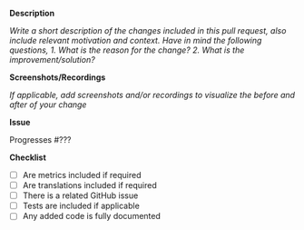 <!--
Thanks for your contribution!

Please ensure that any applicable requirements below are satisfied before submitting this pull request. This will help ensure a quick and efficient review cycle.
-->

**Description**

_Write a short description of the changes included in this pull request, also include relevant motivation and context. Have in mind the following questions,_
_1. What is the reason for the change?_
_2. What is the improvement/solution?_

**Screenshots/Recordings**

_If applicable, add screenshots and/or recordings to visualize the before and after of your change_

**Issue**

Progresses #???

**Checklist**

* [ ] Are metrics included if required
* [ ] Are translations included if required
* [ ] There is a related GitHub issue
* [ ] Tests are included if applicable
* [ ] Any added code is fully documented
